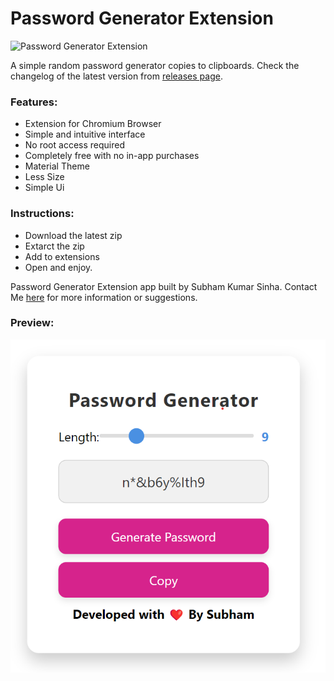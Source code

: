 # Password Generator Extension

![Password Generator Extension](https://github.com/subhamsinhadev/passwordgenextension/blob/main/Icon.jpg)

A simple random password generator copies to clipboards.
Check the changelog of the latest version from [releases page](https://github.com/subhamsinhadev/passwordgenextension/releases). 
### Features:
* Extension for Chromium Browser
* Simple and intuitive interface
* No root access required
* Completely free with no in-app purchases
* Material Theme 
* Less Size
* Simple Ui


### Instructions:
- Download the latest zip
- Extarct the zip 
- Add to extensions   
- Open and enjoy.



Password Generator Extension app built by Subham Kumar Sinha. Contact Me [here](subhamsinha9206@gmail.com) for more information or suggestions.
### Preview:
![Password Generator Extension](https://github.com/subhamsinhadev/passwordgenextension/blob/main/image.png)
